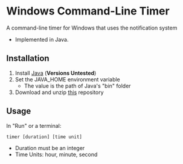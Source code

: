 # Windows Command-Line Timer
A command-line timer for Windows that uses the notification system
* Implemented in Java.

## Installation
1. Install [Java](https://www.oracle.com/java/technologies/downloads/) (**Versions Untested**)
2. Set the JAVA_HOME environment variable
    * The value is the path of Java's "bin" folder
3. Download and unzip 	<ins>this</ins> repository

## Usage
In "Run" or a terminal:

```
timer [duration] [time unit]
```

* Duration must be an integer
* Time Units: hour, minute, second